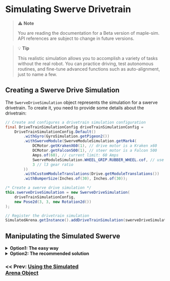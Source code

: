 # Simulating Swerve Drivetrain

> ⚠️ **Note**
>
> You are reading the documentation for a Beta version of maple-sim. API references are subject to change in future versions.

> 💡 **Tip**
> 
> This realistic simulation allows you to accomplish a variety of tasks without the real robot. You can practice driving, test autonomous routines, and fine-tune advanced functions such as auto-alignment, just to name a few.



## Creating a Swerve Drive Simulation

The `SwerveDriveSimulation` object represents the simulation for a swerve drivetrain. To create it, you need to provide some details about the drivetrain:

```java
// Create and configures a drivetrain simulation configuration
final DriveTrainSimulationConfig driveTrainSimulationConfig =
    DriveTrainSimulationConfig.Default()
        .withGyro(GyroSimulation.getPigeon2())
        .withSwerveModule(SwerveModuleSimulation.getMark4(
            DCMotor.getKrakenX60(1), // drive motor is a Kraken x60
            DCMotor.getFalcon500(1), // steer motor is a Falcon 500
            Amps.of(60), // current limit: 60 Amps
            SwerveModuleSimulation.WHEEL_GRIP.RUBBER_WHEEL.cof, // use COF of rubber wheels
            3 // l3 gear ratio
        ))
        .withCustomModuleTranslations(Drive.getModuleTranslations())
        .withBumperSize(Inches.of(30), Inches.of(30));

/* Create a swerve drive simulation */
this.swerveDriveSimulation = new SwerveDriveSimulation(
    driveTrainSimulationConfig, 
    new Pose2d(3, 3, new Rotation2d())
);

// Register the drivetrain simulation
SimulatedArena.getInstance().addDriveTrainSimulation(swerveDriveSimulation); 
```

## Manipulating the Simulated Swerve

<details>
    <summary><strong>Option1: The easy way</strong></summary>
</details>

<details>
    <summary><strong>Option2: The recommended solution</strong></summary>
</details>

<div style="display:flex">
    <h3 style="width:49%"><< Prev: <a href="https://shenzhen-robotics-alliance.github.io/maple-sim/2_USING_THE_SIMULATED_ARENA.html">Using the Simulated Arena Object</a></h3>
</div>